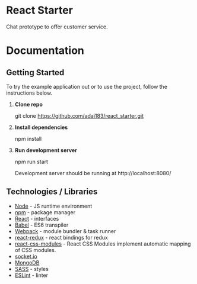 
# React Starter

Chat prototype to offer customer service.

# Documentation

## Getting Started
To try the example application out or to use the project, follow the instructions below.

1. **Clone repo**

    git clone https://github.com/adai183/react_starter.git

2. **Install dependencies**

    npm install

3. **Run development server**

   npm run start

   Development server should be running at http://localhost:8080/




## Technologies / Libraries

- [Node](https://nodejs.org/en/) - JS runtime environment
- [npm](https://www.npmjs.com/) - package manager
- [React](https://facebook.github.io/react/) - interfaces
- [Babel](https://babeljs.io/) - ES6 transpiler
- [Webpack](https://webpack.github.io/) - module bundler & task runner
- [react-redux](https://github.com/rackt/react-redux) - react bindings for redux
- [react-css-modules](https://github.com/gajus/react-css-modules) - React CSS Modules implement automatic mapping of CSS modules.
- [socket.io](http://socket.io/)
- [MongoDB](https://www.mongodb.com/)
- [SASS](http://sass-lang.com/) - styles
- [ESLint](http://eslint.org/) - linter
